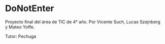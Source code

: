 # DoNotEnter
Proyecto final del área de TIC de 4° año. Por Vicente Such, Lucas Szejnberg y Mateo Yoffe.

Tutor: Pechuga
